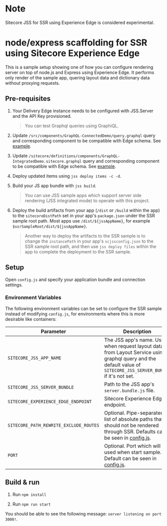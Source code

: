 # Note

Sitecore JSS for SSR using Experience Edge is considered experimental.

# node/express scaffolding for SSR using Sitecore Experience Edge

This is a sample setup showing one of how you can configure rendering server on top of node.js and Express using Experience Edge. It performs only render of the sample app, quering layout data and dictionary data without proxying requests.

## Pre-requisites

1. Your Delivery Edge instance needs to be configured with JSS.Server and the API Key provisioned.

	> You can test Graphql queries using GraphiQL.

1. Update `/src/components/GraphQL-ConnectedDemo/query.graphql` query and corresponding component to be compatible with Edge schema. See [example](../nextjs\src\components\graphql\GraphQL-ConnectedDemo.graphql).

1. Update `/sitecore/definitions/components/GraphQL-IntegratedDemo.sitecore.graphql` query and corresponding component to be compatible with Edge schema. See [example](../nextjs/sitecore/definitions/components/graphql/GraphQL-IntegratedDemo.sitecore.graphql).

1. Deploy updated items using `jss deploy items -c -d`.

1. Build your JS app bundle with `jss build`.

	> You can use JSS sample apps which support server side rendering (JSS integrated mode) to operate with this project.

1. Deploy the build artifacts from your app (`/dist` or `/build` within the app) to the `sitecoreDistPath` set in your app's `package.json` under the SSR sample root path. Most apps use `/dist/${jssAppName}`, for example `$ssrSampleRoot/dist/${jssAppName}`.

	> Another way to deploy the artifacts to the SSR sample is to change the `instancePath` in your app's `scjssconfig.json` to the SSR sample root path, and then use `jss deploy files` within the app to complete the deployment to the SSR sample.

## Setup

Open `config.js` and specify your application bundle and connection settings.

### Environment Variables

The following environment variables can be set to configure the SSR sample instead of modifying `config.js`, for environments where this is more desirable like containers:

| Parameter                              | Description                                                                                                                                                      |
| -------------------------------------- | ---------------------------------------------------------------------------------------------------------------------------------------------------------------- |
| `SITECORE_JSS_APP_NAME`                | The JSS app's name. Used when request layout data from Layout Service using graphql query and the default value of `SITECORE_JSS_SERVER_BUNDLE` if it's not set. |
| `SITECORE_JSS_SERVER_BUNDLE`           | Path to the JSS app's `server.bundle.js` file.        																																									                          |
| `SITECORE_EXPERIENCE_EDGE_ENDPOINT`    | Sitecore Experience Edge endpoint.																																																				                        |
| `SITECORE_PATH_REWRITE_EXCLUDE_ROUTES` | Optional. Pipe-separated list of absolute paths that should not be rendered through SSR. Defaults can be seen in [config.js](./config.js).                       |
| `PORT` 																 | Optional. Port which will be used when start sample. Default can be seen in [config.js](./config.js).                                                            |

## Build & run

1.  Run `npm install`

1.  Run `npm run start`

You should be able to see the following message:
`server listening on port 3000!`.
